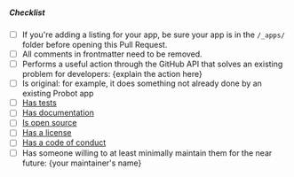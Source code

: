 <!--
Thank you for your pull request. Please provide a description above and review
the requirements below.

Contributors guide: https://github.com/probot/probot.github.io/blob/master/CONTRIBUTING.md

App Review Process: https://github.com/probot/probot.github.io/blob/master/.github/app-review-process.md
-->

##### Checklist
<!-- Be sure to replace yourURLhere for relevant links. Additionally, update anything in {braces}. For completed items, change [ ] to [x]. -->

- [ ] If you're adding a listing for your app, be sure your app is in the `/_apps/` folder before opening this Pull Request.
- [ ] All comments in frontmatter need to be removed.
- [ ] Performs a useful action through the GitHub API that solves an existing problem for developers: {explain the action here}
- [ ] Is original: for example, it does something not already done by an existing Probot app
- [ ] [Has tests](yourURLhere)
- [ ] [Has documentation](yourURLhere)
- [ ] [Is open source](yourURLhere)
- [ ] [Has a license](yourURLhere)
- [ ] [Has a code of conduct](yourURLhere)
- [ ] Has someone willing to at least minimally maintain them for the near future: {your maintainer's name}
